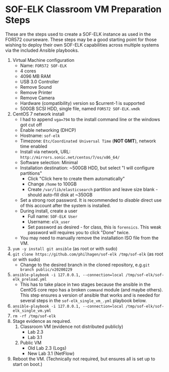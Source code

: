 # SOF-ELK Classroom VM Preparation Steps

These are the steps used to create a SOF-ELK instance as used in the FOR572 courseware.  These steps may be a good starting point for those wishing to deploy their own SOF-ELK capabilities across multiple systems via the included Ansible playbooks.

1. Virtual Machine configuration
    * Name: `FOR572 SOF-ELK`
    * 4 cores
    * 4096 MB RAM
    * USB 3.0 Controller
    * Remove Sound
    * Remove Printer
    * Remove Camera
    * Hardware (compatibility) version so $current-1 is supported
    * 500GB SCSI HDD, single file, named `FOR572 SOF-ELK.vmdk`
2. CentOS 7 network install
    * I had to append `vga=794` to the install command line or the windows got cut off
    * Enable networking (DHCP)
    * Hostname: `sof-elk`
    * Timezone: `Etc/Coordinated Universal Time` (**NOT GMT**), network time enabled
    * Install via network, URL: `http://mirrors.sonic.net/centos/7/os/x86_64/`
    * Software selection: Minimal
    * Installation destination: ~500GB HDD, but select "I will configure partitions"
      * Click "Click here to create them automatically"
      * Change `/home` to 100GB
      * Create `/var/lib/elasticsearch` partition and leave size blank - should auto-fill disk at ~350GB
    * Set a strong root password.  It is recommended to *disable* direct use of this account after the system is installed.
    * During install, create a user
      * Full name: `SOF-ELK User`
      * Username: `elk_user`
      * Set password as desired - for class, this is `forensics`.  This weak password will requires you to click "Done" twice.
    * You may need to manually remove the installation ISO file from the VM.
3. `yum -y install git ansible` (as root or with sudo)
4. `git clone https://github.com/philhagen/sof-elk /tmp/sof-elk` (as root or with sudo)
    * Change to the desired branch in the cloned repository, e.g.`git branch public/v20200229`
5. `ansible-playbook -i 127.0.0.1, --connection=local /tmp/sof-elk/sof-elk_preload.yml`
    * This has to take place in two stages because the ansible in the CentOS core repo has a broken `command` module (and maybe others). This step ensures a version of ansible that works and is needed for several steps in the `sof-elk_single_vm_.yml` playbook below.
6. `ansible-playbook -i 127.0.0.1, --connection=local /tmp/sof-elk/sof-elk_single_vm.yml`
7. `rm -rf /tmp/sof-elk`
8. Stage evidence as required.
   1. Classroom VM (evidence not distributed publicly)
      * Lab 2.3
      * Lab 3.1
   2. Public VM
      * Old Lab 2.3 (Logs)
      * New Lab 3.1 (NetFlow)
9.  Reboot the VM.  (Technically not required, but ensures all is set up to start on boot.)
